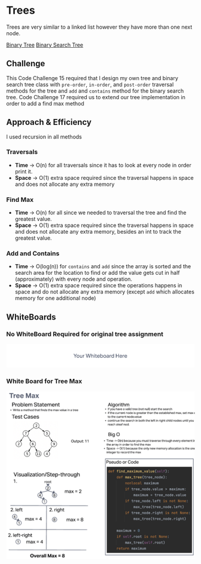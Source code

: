# Trees
Trees are very similar to a linked list however they have more than one next node.

[Binary Tree](../../data_structures/binary_tree.py)
[Binary Search Tree](../../data_structures/binary_search_tree.py)

## Challenge
This Code Challenge 15 required that I design my own tree and binary search tree class with `pre-order`, `in-order`, and `post-order` traversal methods for the tree and `add` and `contains` method for the binary search tree.
Code Challenge 17 required us to extend our tree implementation in order to add a find max method

## Approach & Efficiency
I used recursion in all methods

### Traversals

- **Time** -> O(n) for all traversals since it has to look at every node in order print it.
- **Space** -> O(1) extra space required since the traversal happens in space and does not allocate any extra memory

### Find Max

- **Time** -> O(n) for all since we needed to traversal the tree and find the greatest value.
- **Space** -> O(1) extra space required since the traversal happens in space and does not allocate any extra memory, besides an int to track the greatest value.

### Add and Contains

- **Time** -> O(log(n)) for `contains` and `add` since the array is sorted and the search area for the location to find or add the value gets cut in half (approximately) with every node and operation.
- **Space** -> O(1) extra space required since the operations happens in space and do not allocate any extra memory (except `add` which allocates memory for one additional node)

## WhiteBoards

### No WhiteBoard Required for original tree assignment
![Linked List Whiteboard](White%20Board.png)

### White Board for Tree Max
![Linked List with Max](White%20Board2.png)
